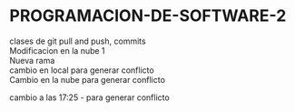 # PROGRAMACION-DE-SOFTWARE-2
clases de git pull and push, commits  
Modificacion en la nube 1  
Nueva rama  
cambio en local para generar conflicto  
Cambio en la nube para generar conflicto  

cambio a las 17:25 - para generar conflicto  
